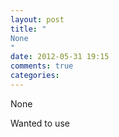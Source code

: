 ```yaml
---
layout: post
title: "
None
"
date: 2012-05-31 19:15
comments: true
categories: 
---
```


None


Wanted to use 

